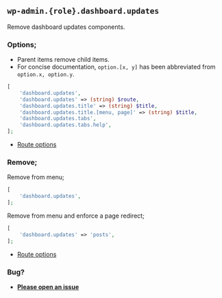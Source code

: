 ## `wp-admin.{role}.dashboard.updates`

Remove dashboard updates components.

### Options;

* Parent items remove child items. 
* For concise documentation, `option.[x, y]` has been abbreviated from `option.x, option.y`.

```php
[
    'dashboard.updates',
    'dashboard.updates' => (string) $route,
    'dashboard.updates.title' => (string) $title,
    'dashboard.updates.title.[menu, page]' => (string) $title,
    'dashboard.updates.tabs',
    'dashboard.updates.tabs.help',
];
```

* [Route options](../route-options.md)

### Remove;

Remove from menu;

```php
[
    'dashboard.updates',
];
```

Remove from menu and enforce a page redirect;

```php
[
    'dashboard.updates' => 'posts',
];
```

* [Route options](../route-options.md)

### Bug?

* **[Please open an issue](https://github.com/soberwp/intervention/issues/new?title=[wp-admin.dashboard.updates]&labels=bug&assignees=darrenjacoby)**
